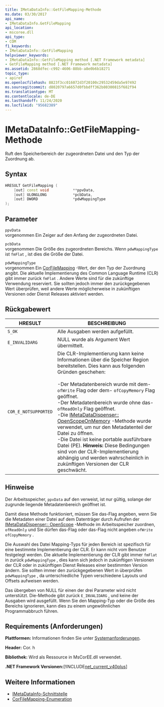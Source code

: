 ```yaml
---
title: IMetaDataInfo::GetFileMapping-Methode
ms.date: 03/30/2017
api_name:
- IMetaDataInfo.GetFileMapping
api_location:
- mscoree.dll
api_type:
- COM
f1_keywords:
- IMetaDataInfo::GetFileMapping
helpviewer_keywords:
- IMetaDataInfo::GetFileMapping method [.NET Framework metadata]
- GetFileMapping method [.NET Framework metadata]
ms.assetid: 2868dfec-c992-4606-88bb-a8e0b6b18271
topic_type:
- apiref
ms.openlocfilehash: 8823f3cc016072d3f20100c29532459da5e97492
ms.sourcegitcommit: d8020797a6657d0fbbdff362b80300815f682f94
ms.translationtype: MT
ms.contentlocale: de-DE
ms.lasthandoff: 11/24/2020
ms.locfileid: "95682389"
---
```

# <a name="imetadatainfogetfilemapping-method"></a>IMetaDataInfo::GetFileMapping-Methode

Ruft den Speicherbereich der zugeordneten Datei und den Typ der Zuordnung ab.  
  
## <a name="syntax"></a>Syntax  
  
```cpp  
HRESULT GetFileMapping (  
    [out] const void           **ppvData,
    [out] ULONGLONG            *pcbData,
    [out] DWORD                *pdwMappingType  
);  
```  
  
## <a name="parameters"></a>Parameter  

 `ppvData`  
 vorgenommen Ein Zeiger auf den Anfang der zugeordneten Datei.  
  
 `pcbData`  
 vorgenommen Die Größe des zugeordneten Bereichs. Wenn `pdwMappingType` ist `fmFlat` , ist dies die Größe der Datei.  
  
 `pdwMappingType`  
 vorgenommen Ein [CorFileMapping](corfilemapping-enumeration.md) -Wert, der den Typ der Zuordnung angibt. Die aktuelle Implementierung des Common Language Runtime (CLR) gibt immer zurück `fmFlat` . Andere Werte sind für die zukünftige Verwendung reserviert. Sie sollten jedoch immer den zurückgegebenen Wert überprüfen, weil andere Werte möglicherweise in zukünftigen Versionen oder Dienst Releases aktiviert werden.  
  
## <a name="return-value"></a>Rückgabewert  
  
|HRESULT|BESCHREIBUNG|  
|-------------|-----------------|  
|`S_OK`|Alle Ausgaben werden aufgefüllt.|  
|`E_INVALIDARG`|NULL wurde als Argument Wert übermittelt.|  
|`COR_E_NOTSUPPORTED`|Die CLR-Implementierung kann keine Informationen über die Speicher Region bereitstellen. Dies kann aus folgenden Gründen geschehen:<br /><br /> -Der Metadatenbereich wurde mit dem- `ofWrite` Flag oder dem- `ofCopyMemory` Flag geöffnet.<br />-Der Metadatenbereich wurde ohne das- `ofReadOnly` Flag geöffnet.<br />-Die [IMetaDataDispenser:: OpenScopeOnMemory](imetadatadispenser-openscopeonmemory-method.md) -Methode wurde verwendet, um nur den Metadatenteil der Datei zu öffnen.<br />-Die Datei ist keine portable ausführbare Datei (PE). **Hinweis:**  Diese Bedingungen sind von der CLR-Implementierung abhängig und werden wahrscheinlich in zukünftigen Versionen der CLR geschwächt.|  
  
## <a name="remarks"></a>Hinweise  

 Der Arbeitsspeicher, `ppvData` auf den verweist, ist nur gültig, solange der zugrunde liegende Metadatenbereich geöffnet ist.  
  
 Damit diese Methode funktioniert, müssen Sie das-Flag angeben, wenn Sie die Metadaten einer Datei auf dem Datenträger durch Aufrufen der [IMetaDataDispenser:: OpenScope](imetadatadispenser-openscope-method.md) -Methode im Arbeitsspeicher zuordnen, `ofReadOnly` und Sie dürfen das-Flag oder das-Flag nicht angeben `ofWrite` `ofCopyMemory` .  
  
 Die Auswahl des Datei Mapping-Typs für jeden Bereich ist spezifisch für eine bestimmte Implementierung der CLR. Er kann nicht vom Benutzer festgelegt werden. Die aktuelle Implementierung der CLR gibt immer `fmFlat` in zurück `pdwMappingType` , dies kann sich jedoch in zukünftigen Versionen der CLR oder in zukünftigen Dienst Releases einer bestimmten Version ändern. Sie sollten immer den zurückgegebenen Wert in überprüfen `pdwMappingType` , da unterschiedliche Typen verschiedene Layouts und Offsets aufweisen werden.  
  
 Das übergeben von NULL für einen der drei Parameter wird nicht unterstützt. Die-Methode gibt zurück `E_INVALIDARG` , und keine der Ausgaben wird ausgefüllt. Wenn Sie den Mapping-Typ oder die Größe des Bereichs ignorieren, kann dies zu einem ungewöhnlichen Programmabbruch führen.  
  
## <a name="requirements"></a>Requirements (Anforderungen)  

 **Plattformen:** Informationen finden Sie unter [Systemanforderungen](../../get-started/system-requirements.md).  
  
 **Header:** Cor. h  
  
 **Bibliothek:** Wird als Ressource in MsCorEE.dll verwendet.  
  
 **.NET Framework Versionen:**[!INCLUDE[net_current_v40plus](../../../../includes/net-current-v40plus-md.md)]  
  
## <a name="see-also"></a>Weitere Informationen

- [IMetaDataInfo-Schnittstelle](imetadatainfo-interface.md)
- [CorFileMapping-Enumeration](corfilemapping-enumeration.md)
